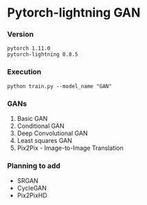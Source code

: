 # Pytorch-lightning GAN

### Version
```
pytorch 1.11.0
pytorch-lightning 0.8.5
```

### Execution
```
python train.py --model_name "GAN"
```

### GANs
1. Basic GAN
2. Conditional GAN
3. Deep Convolutional GAN
4. Least squares GAN
5. Pix2Pix - Image-to-Image Translation

### Planning to add
- SRGAN
- CycleGAN
- Pix2PixHD


